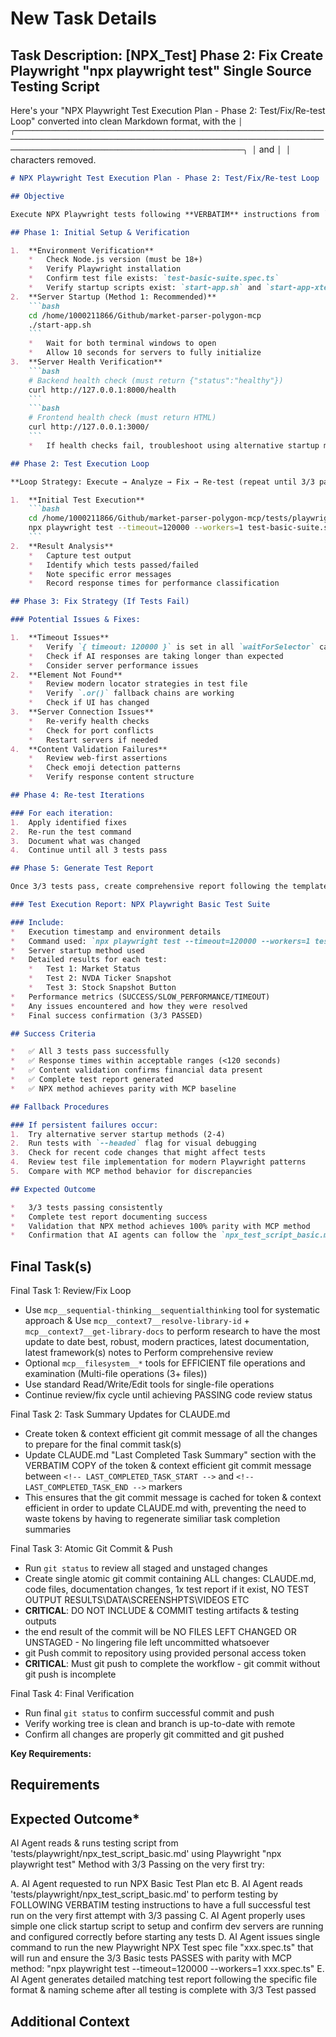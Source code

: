 # New Task Details

## Task Description: [NPX_Test] Phase 2: Fix Create Playwright "npx playwright test" Single Source Testing Script

Here's your "NPX Playwright Test Execution Plan - Phase 2: Test/Fix/Re-test Loop" converted into clean Markdown format, with the `│ ╭───────────────────────────────────────────────────────────────────────────────────────────────────────────────────────────────────────────────────────────────────────────────────────────────╮ │` and `│ │` characters removed.

```markdown
# NPX Playwright Test Execution Plan - Phase 2: Test/Fix/Re-test Loop

## Objective

Execute NPX Playwright tests following **VERBATIM** instructions from `tests/playwright/npx_test_script_basic.md` to achieve 3/3 passing tests through systematic test/fix/re-test cycles.

## Phase 1: Initial Setup & Verification

1.  **Environment Verification**
    *   Check Node.js version (must be 18+)
    *   Verify Playwright installation
    *   Confirm test file exists: `test-basic-suite.spec.ts`
    *   Verify startup scripts exist: `start-app.sh` and `start-app-xterm.sh`
2.  **Server Startup (Method 1: Recommended)**
    ```bash
    cd /home/1000211866/Github/market-parser-polygon-mcp
    ./start-app.sh
    ```
    *   Wait for both terminal windows to open
    *   Allow 10 seconds for servers to fully initialize
3.  **Server Health Verification**
    ```bash
    # Backend health check (must return {"status":"healthy"})
    curl http://127.0.0.1:8000/health
    ```
    ```bash
    # Frontend health check (must return HTML)
    curl http://127.0.0.1:3000/
    ```
    *   If health checks fail, troubleshoot using alternative startup methods

## Phase 2: Test Execution Loop

**Loop Strategy: Execute → Analyze → Fix → Re-test (repeat until 3/3 pass)**

1.  **Initial Test Execution**
    ```bash
    cd /home/1000211866/Github/market-parser-polygon-mcp/tests/playwright
    npx playwright test --timeout=120000 --workers=1 test-basic-suite.spec.ts
    ```
2.  **Result Analysis**
    *   Capture test output
    *   Identify which tests passed/failed
    *   Note specific error messages
    *   Record response times for performance classification

## Phase 3: Fix Strategy (If Tests Fail)

### Potential Issues & Fixes:

1.  **Timeout Issues**
    *   Verify `{ timeout: 120000 }` is set in all `waitForSelector` calls
    *   Check if AI responses are taking longer than expected
    *   Consider server performance issues
2.  **Element Not Found**
    *   Review modern locator strategies in test file
    *   Verify `.or()` fallback chains are working
    *   Check if UI has changed
3.  **Server Connection Issues**
    *   Re-verify health checks
    *   Check for port conflicts
    *   Restart servers if needed
4.  **Content Validation Failures**
    *   Review web-first assertions
    *   Check emoji detection patterns
    *   Verify response content structure

## Phase 4: Re-test Iterations

### For each iteration:
1.  Apply identified fixes
2.  Re-run the test command
3.  Document what was changed
4.  Continue until all 3 tests pass

## Phase 5: Generate Test Report

Once 3/3 tests pass, create comprehensive report following the template:

### Test Execution Report: NPX Playwright Basic Test Suite

### Include:
*   Execution timestamp and environment details
*   Command used: `npx playwright test --timeout=120000 --workers=1 test-basic-suite.spec.ts`
*   Server startup method used
*   Detailed results for each test:
    *   Test 1: Market Status
    *   Test 2: NVDA Ticker Snapshot
    *   Test 3: Stock Snapshot Button
*   Performance metrics (SUCCESS/SLOW_PERFORMANCE/TIMEOUT)
*   Any issues encountered and how they were resolved
*   Final success confirmation (3/3 PASSED)

## Success Criteria

*   ✅ All 3 tests pass successfully
*   ✅ Response times within acceptable ranges (<120 seconds)
*   ✅ Content validation confirms financial data present
*   ✅ Complete test report generated
*   ✅ NPX method achieves parity with MCP baseline

## Fallback Procedures

### If persistent failures occur:
1.  Try alternative server startup methods (2-4)
2.  Run tests with `--headed` flag for visual debugging
3.  Check for recent code changes that might affect tests
4.  Review test file implementation for modern Playwright patterns
5.  Compare with MCP method behavior for discrepancies

## Expected Outcome

*   3/3 tests passing consistently
*   Complete test report documenting success
*   Validation that NPX method achieves 100% parity with MCP method
*   Confirmation that AI agents can follow the `npx_test_script_basic.md` to achieve first-try success
```

## Final Task(s)

Final Task 1: Review/Fix Loop

* Use `mcp__sequential-thinking__sequentialthinking` tool for systematic approach & Use `mcp__context7__resolve-library-id` + `mcp__context7__get-library-docs` to perform research to have the most update to date best, robust, modern practices, latest documentation, latest framework(s) notes to Perform comprehensive review
* Optional `mcp__filesystem__*` tools for EFFICIENT file operations and examination (Multi-file operations (3+ files))
* Use standard Read/Write/Edit tools for single-file operations
* Continue review/fix cycle until achieving PASSING code review status

Final Task 2: Task Summary Updates for CLAUDE.md

* Create token & context efficient git commit message of all the changes to prepare for the final commit task(s)
* Update CLAUDE.md "Last Completed Task Summary" section with the VERBATIM COPY of the token & context efficient git commit message between `<!-- LAST_COMPLETED_TASK_START -->` and `<!-- LAST_COMPLETED_TASK_END -->` markers
* This ensures that the git commit message is cached for token & context efficient in order to update CLAUDE.md with, preventing the need to waste tokens by having to regenerate similiar task completion summaries

Final Task 3: Atomic Git Commit & Push

* Run `git status` to review all staged and unstaged changes
* Create single atomic git commit containing ALL changes: CLAUDE.md, code files, documentation changes, 1x test report if it exist, NO TEST OUTPUT RESULTS\DATA\SCREENSHPTS\VIDEOS ETC
* **CRITICAL**: DO NOT INCLUDE & COMMIT testing artifacts & testing outputs
* the end result of the commit will be NO FILES LEFT CHANGED OR UNSTAGED - No lingering file left uncommitted whatsoever
* git Push commit to repository using provided personal access token
* **CRITICAL**: Must git push to complete the workflow - git commit without git push is incomplete

Final Task 4: Final Verification

* Run final `git status` to confirm successful commit and push
* Verify working tree is clean and branch is up-to-date with remote
* Confirm all changes are properly git committed and git pushed

**Key Requirements:**

## Requirements

## Expected Outcome*

AI Agent reads & runs testing script from 'tests/playwright/npx_test_script_basic.md' using Playwright "npx playwright test" Method with 3/3 Passing on the very first try:

A. AI Agent requested to run NPX Basic Test Plan etc
B. AI Agent reads 'tests/playwright/npx_test_script_basic.md' to perform testing by FOLLOWING VERBATIM testing instructions to have a full successful test run on the very first attempt with 3/3 passing
C. AI Agent properly uses simple one click startup script to setup and confirm dev servers are running and configured correctly before starting any tests
D. AI Agent issues single command to run the new Playwright NPX Test spec file "xxx.spec.ts" that will run and ensure the 3/3 Basic tests PASSES with parity with MCP method: "npx playwright test --timeout=120000 --workers=1 xxx.spec.ts"
E. AI Agent generates detailed matching test report following the specific file format & naming scheme after all testing is complete with 3/3 Test passed

## Additional Context
